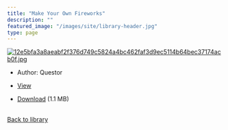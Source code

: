 ```yaml
---
title: "Make Your Own Fireworks"
description: ""
featured_image: "/images/site/library-header.jpg"
type: page
---
```


<a href="https://drive.google.com/uc?export=view&id=1aoU3dFFzfzLMc7AyIOGLGweq59FQCPap" target="_blank">![12e5bfa3a8aeabf2f376d749c5824a4bc462faf3d9ec5114b64bec37174acb0f.jpg](https://drive.google.com/uc?export=view&id=1iLouYcXvxYf9i0Aj5wnKk0yBldTrJ4mB)</a>
* Author: Questor
* <a href="https://drive.google.com/uc?export=view&id=1aoU3dFFzfzLMc7AyIOGLGweq59FQCPap" target="_blank">View</a>

* [Download](https://drive.google.com/uc?export=download&id=1aoU3dFFzfzLMc7AyIOGLGweq59FQCPap) (1.1 MB)

<br />[Back to library](/library/)
